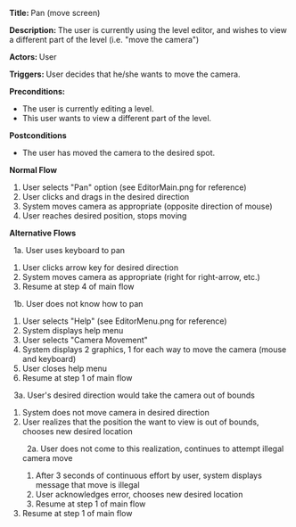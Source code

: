 <strong> Title: </strong>
Pan (move screen)

<strong> Description: </strong>
The user is currently using the level editor, and wishes to view a different part of the level (i.e. "move the camera")

<strong> Actors: </strong>
User

<strong> Triggers: </strong>
User decides that he/she wants to move the camera.

<strong> Preconditions: </strong>

<ul>
<li>The user is currently editing a level.</li>
<li>This user wants to view a different part of the level.</li>
</ul>

<strong> Postconditions </strong>

<ul>
<li>The user has moved the camera to the desired spot.</li>
</ul>

<strong> Normal Flow </strong>

<ol>
<li>User selects "Pan" option (see EditorMain.png for reference)</li>
<li>User clicks and drags in the desired direction</li>
<li>System moves camera as appropriate (opposite direction of mouse)</li>
<li>User reaches desired position, stops moving</li>
</ol>

<strong> Alternative Flows </strong>

&nbsp;&nbsp;1a. User uses keyboard to pan
  <ol>
    <li>User clicks arrow key for desired direction</li>
    <li>System moves camera as appropriate (right for right-arrow, etc.)</li>
    <li>Resume at step 4 of main flow</li>
  </ol>
  
&nbsp;&nbsp;1b. User does not know how to pan
  <ol>
    <li>User selects "Help" (see EditorMenu.png for reference)</li>
    <li>System displays help menu</li>
    <li>User selects "Camera Movement"</li>
    <li>System displays 2 graphics, 1 for each way to move the camera (mouse and keyboard)</li>
    <li>User closes help menu</li>
    <li>Resume at step 1 of main flow</li>
  </ol>

&nbsp;&nbsp;3a. User's desired direction would take the camera out of bounds
  <ol>
    <li>System does not move camera in desired direction</li>
    <li>User realizes that the position the want to view is out of bounds, chooses new desired location
 
  &nbsp;&nbsp;2a. User does not come to this realization, continues to attempt illegal camera move
  <ol>
      <li>After 3 seconds of continuous effort by user, system displays message that move is illegal</li>
      <li>User acknowledges error, chooses new desired location</li>
      <li>Resume at step 1 of main flow</li>
  </ol>
  </li>
    <li>Resume at step 1 of main flow</li>
  </ol>
